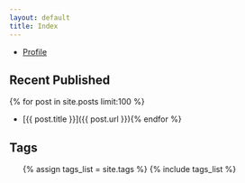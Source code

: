 ```yaml
---
layout: default
title: Index
---
```


- [Profile](/profile.html)

## Recent Published

{% for post in site.posts limit:100 %}
- [{{ post.title }}]({{ post.url }}){% endfor %}


## Tags

<ul>
{% assign tags_list = site.tags %}
{% include tags_list %}
</ul>
